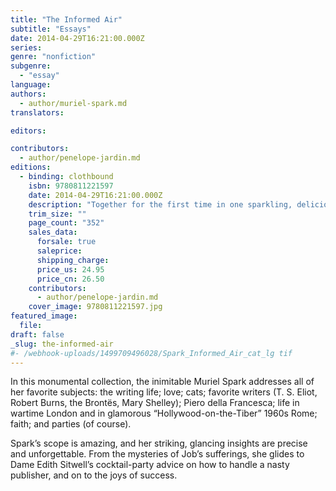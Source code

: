 ```yaml
---
title: "The Informed Air"
subtitle: "Essays"
date: 2014-04-29T16:21:00.000Z
series:
genre: "nonfiction"
subgenre:
  - "essay"
language:
authors:
  - author/muriel-spark.md
translators:

editors:

contributors:
  - author/penelope-jardin.md
editions:
  - binding: clothbound
    isbn: 9780811221597
    date: 2014-04-29T16:21:00.000Z
    description: "Together for the first time in one sparkling, delicious volume, here are the greatest essays of Muriel Spark "
    trim_size: ""
    page_count: "352"
    sales_data:
      forsale: true
      saleprice:
      shipping_charge:
      price_us: 24.95
      price_cn: 26.50
    contributors:
      - author/penelope-jardin.md
    cover_image: 9780811221597.jpg
featured_image:
  file:
draft: false
_slug: the-informed-air
#- /webhook-uploads/1499709496028/Spark_Informed_Air_cat_lg tif
---
```


In this monumental collection, the inimitable Muriel Spark addresses all of her favorite subjects: the writing life; love; cats; favorite writers (T. S. Eliot, Robert Burns, the Brontës, Mary Shelley); Piero della Francesca; life in wartime London and in glamorous “Hollywood-on-the-Tiber” 1960s Rome; faith; and parties (of course). 

Spark’s scope is amazing, and her striking, glancing insights are precise and unforgettable. From the mysteries of Job’s sufferings, she glides to Dame Edith Sitwell’s cocktail-party advice on how to handle a nasty publisher, and on to the joys of success.
